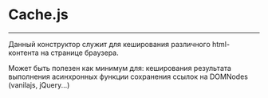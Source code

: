 # Cache.js
-----------------------------------------------------------------------------------------------------------------------------------
Данный конструктор служит для кеширования различного html-контента на странице браузера.

Может быть полезен как минимум для:
	кеширования результата выполнения асинхронных функции
	сохранения ссылок на DOMNodes (vanilajs, jQuery...)

